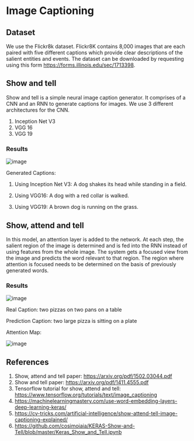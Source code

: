 # Image Captioning

## Dataset
We use the Flickr8k dataset. Flickr8K contains 8,000 images that are each paired with five different captions which provide clear descriptions of the salient entities and events. The dataset can be downloaded by requesting using this form https://forms.illinois.edu/sec/1713398.


## Show and tell
Show and tell is a simple neural image caption generator. It comprises of a CNN and an RNN to generate captions for images.
We use 3 different architectures for the CNN.
1. Inception Net V3
2. VGG 16
3. VGG 19

### Results
![image](https://user-images.githubusercontent.com/26028320/69885314-627ae300-1291-11ea-97da-5efe72db11f5.png)

Generated Captions:

1. Using Inception Net V3: 
A dog shakes its head while standing in a field.

2. Using VGG16:
A dog with a red collar is walked.

3. Using VGG19:
A brown dog is running on the grass.


## Show, attend and tell
In this model, an attention layer is added to the network. At each step, the salient region of the image is determined and is fed into the RNN instead of using features from the whole image. The system gets a focused view from the image and predicts the word relevant to that region. The region where attention is focused needs to be determined on the basis of previously generated words.

### Results
![image](https://user-images.githubusercontent.com/26028320/69885444-ffd61700-1291-11ea-91b3-d945407eb6f5.png)

Real Caption: two pizzas on two pans on a table 

Prediction Caption: two large pizza is sitting on a plate 

Attention Map:

![image](https://user-images.githubusercontent.com/26028320/69885488-4592df80-1292-11ea-878d-2430b5bd6aff.png)


## References
1. Show, attend and tell paper: https://arxiv.org/pdf/1502.03044.pdf
2. Show and tell paper: https://arxiv.org/pdf/1411.4555.pdf
3. Tensorflow tutorial for show, attend and tell: https://www.tensorflow.org/tutorials/text/image_captioning
4. https://machinelearningmastery.com/use-word-embedding-layers-deep-learning-keras/
5. https://cv-tricks.com/artificial-intelligence/show-attend-tell-image-captioning-explained/
6. https://github.com/cosimoiaia/KERAS-Show-and-Tell/blob/master/Keras_Show_and_Tell.ipynb
